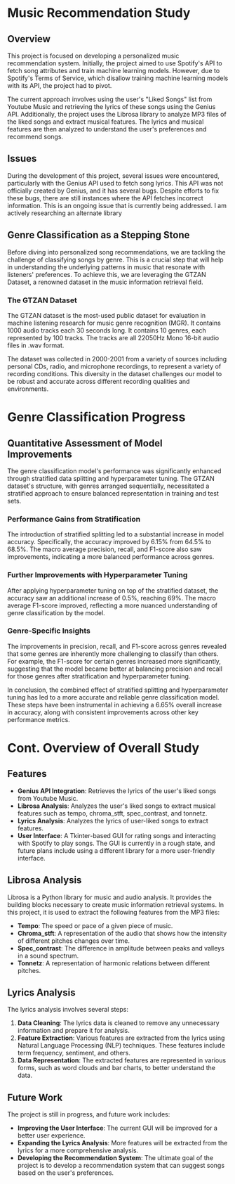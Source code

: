 # Music Recommendation Study

## Overview

This project is focused on developing a personalized music recommendation system. Initially, the project aimed to use Spotify's API to fetch song attributes and train machine learning models. However, due to Spotify's Terms of Service, which disallow training machine learning models with its API, the project had to pivot.

The current approach involves using the user's "Liked Songs" list from Youtube Music and retrieving the lyrics of these songs using the Genius API. Additionally, the project uses the Librosa library to analyze MP3 files of the liked songs and extract musical features. The lyrics and musical features are then analyzed to understand the user's preferences and recommend songs.

## Issues

During the development of this project, several issues were encountered, particularly with the Genius API used to fetch song lyrics. This API was not officially created by Genius, and it has several bugs. Despite efforts to fix these bugs, there are still instances where the API fetches incorrect information. This is an ongoing issue that is currently being addressed. I am actively researching an alternate library

## Genre Classification as a Stepping Stone

Before diving into personalized song recommendations, we are tackling the challenge of classifying songs by genre. This is a crucial step that will help in understanding the underlying patterns in music that resonate with listeners' preferences. To achieve this, we are leveraging the GTZAN Dataset, a renowned dataset in the music information retrieval field.

### The GTZAN Dataset

The GTZAN dataset is the most-used public dataset for evaluation in machine listening research for music genre recognition (MGR). It contains 1000 audio tracks each 30 seconds long. It contains 10 genres, each represented by 100 tracks. The tracks are all 22050Hz Mono 16-bit audio files in .wav format.

The dataset was collected in 2000-2001 from a variety of sources including personal CDs, radio, and microphone recordings, to represent a variety of recording conditions. This diversity in the dataset challenges our model to be robust and accurate across different recording qualities and environments.

# Genre Classification Progress
## Quantitative Assessment of Model Improvements

The genre classification model's performance was significantly enhanced through stratified data splitting and hyperparameter tuning. The GTZAN dataset's structure, with genres arranged sequentially, necessitated a stratified approach to ensure balanced representation in training and test sets.

### Performance Gains from Stratification

The introduction of stratified splitting led to a substantial increase in model accuracy. Specifically, the accuracy improved by 6.15% from 64.5% to 68.5%. The macro average precision, recall, and F1-score also saw improvements, indicating a more balanced performance across genres.

### Further Improvements with Hyperparameter Tuning

After applying hyperparameter tuning on top of the stratified dataset, the accuracy saw an additional increase of 0.5%, reaching 69%. The macro average F1-score improved, reflecting a more nuanced understanding of genre classification by the model.

### Genre-Specific Insights

The improvements in precision, recall, and F1-score across genres revealed that some genres are inherently more challenging to classify than others. For example, the F1-score for certain genres increased more significantly, suggesting that the model became better at balancing precision and recall for those genres after stratification and hyperparameter tuning.

In conclusion, the combined effect of stratified splitting and hyperparameter tuning has led to a more accurate and reliable genre classification model. These steps have been instrumental in achieving a 6.65% overall increase in accuracy, along with consistent improvements across other key performance metrics.

# Cont. Overview of Overall Study

## Features

* **Genius API Integration**: Retrieves the lyrics of the user's liked songs from Youtube Music.
* **Librosa Analysis**: Analyzes the user's liked songs to extract musical features such as tempo, chroma_stft, spec_contrast, and tonnetz.
* **Lyrics Analysis**: Analyzes the lyrics of user-liked songs to extract features.
* **User Interface**: A Tkinter-based GUI for rating songs and interacting with Spotify to play songs. The GUI is currently in a rough state, and future plans include using a different library for a more user-friendly interface.

## Librosa Analysis

Librosa is a Python library for music and audio analysis. It provides the building blocks necessary to create music information retrieval systems. In this project, it is used to extract the following features from the MP3 files:

* **Tempo**: The speed or pace of a given piece of music.
* **Chroma_stft**: A representation of the audio that shows how the intensity of different pitches changes over time.
* **Spec_contrast**: The difference in amplitude between peaks and valleys in a sound spectrum.
* **Tonnetz**: A representation of harmonic relations between different pitches.

## Lyrics Analysis

The lyrics analysis involves several steps:

1. **Data Cleaning**: The lyrics data is cleaned to remove any unnecessary information and prepare it for analysis.
2. **Feature Extraction**: Various features are extracted from the lyrics using Natural Language Processing (NLP) techniques. These features include term frequency, sentiment, and others.
3. **Data Representation**: The extracted features are represented in various forms, such as word clouds and bar charts, to better understand the data.

## Future Work

The project is still in progress, and future work includes:

* **Improving the User Interface**: The current GUI will be improved for a better user experience.
* **Expanding the Lyrics Analysis**: More features will be extracted from the lyrics for a more comprehensive analysis.
* **Developing the Recommendation System**: The ultimate goal of the project is to develop a recommendation system that can suggest songs based on the user's preferences.
